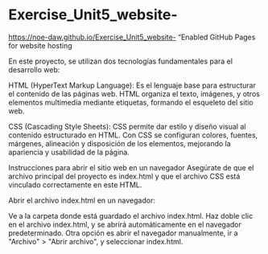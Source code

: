 # Exercise_Unit5_website-

https://noe-daw.github.io/Exercise_Unit5_website- “Enabled GitHub Pages for website hosting

En este proyecto, se utilizan dos tecnologías fundamentales para el desarrollo web:

HTML (HyperText Markup Language): Es el lenguaje base para estructurar el contenido de las páginas web. HTML organiza el texto, imágenes, y otros elementos multimedia mediante etiquetas, formando el esqueleto del sitio web.

CSS (Cascading Style Sheets): CSS permite dar estilo y diseño visual al contenido estructurado en HTML. Con CSS se configuran colores, fuentes, márgenes, alineación y disposición de los elementos, mejorando la apariencia y usabilidad de la página.

Instrucciones para abrir el sitio web en un navegador
Asegúrate de que el archivo principal del proyecto es index.html y que el archivo CSS está vinculado correctamente en este HTML.

Abrir el archivo index.html en un navegador:

Ve a la carpeta donde está guardado el archivo index.html.
Haz doble clic en el archivo index.html, y se abrirá automáticamente en el navegador predeterminado.
Otra opción es abrir el navegador manualmente, ir a "Archivo" > "Abrir archivo", y seleccionar index.html.
